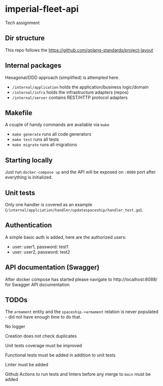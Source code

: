 # imperial-fleet-api
Tech assignment

## Dir structure

This repo follows the https://github.com/golang-standards/project-layout

## Internal packages

Hexagonal/DDD approach (simplified) is attempted here.

- `/internal/application` holds the application/business logic/domain
- `/internal/infra` holds the infrastructure adapters (repos)
- `/internal/server` contains REST/HTTP protocol adapters

## Makefile

A couple of handy commands are available via `make`

- `make generate` runs all code generators
- `make test` runs all tests
- `make migrate` runs all migrations

## Starting locally

Just run `docker-compose up` and the API will be exposed on `:8080` port after everything is initialized.

## Unit tests

Only one handler is covered as an example (`/internal/applciation/handler/updatespaceship/handler_test.go`).

## Authentication

A simple basic auth is added, here are the authorized users:
- user: user1, password: test1
- user: user2, password: test2

## API documentation (Swagger)

After docker compose has started please navigate to http://localhost:8088/ for Swagger API documentation

## TODOs

The `armament` entity and the `spaceship->armament` relation is never populated - did not have enough time to do that.

No logger

Creation does not check duplicates

Unit tests coverage must be improved

Functional tests must be added in addition to unit tests

Linter must be added

Github Actions to run tests and linters before any merge to `main` must be added
